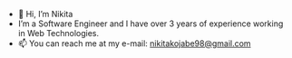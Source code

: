 - 👋 Hi, I’m Nikita
- I’m a Software Engineer and I have over 3 years of experience working in Web Technologies.
- 📫 You can reach me at my e-mail: nikitakojabe98@gmail.com

<!---
nikita2899/nikita2899 is a ✨ special ✨ repository because its `README.md` (this file) appears on your GitHub profile.
You can click the Preview link to take a look at your changes.
--->
